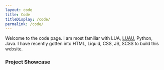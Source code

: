 ```yaml
---
layout: code
title: Code
titleDisplay: /code/
permalink: /code/
---
```

Welcome to the code page. I am most familiar with LUA, <a href="https://roblox.github.io/luau/" title="Further Reading on LUAU">LUAU</a>, Python, Java.
I have recently gotten into HTML, Liquid, CSS, JS, SCSS to build this website.

<h3> Project Showcase </h3>
